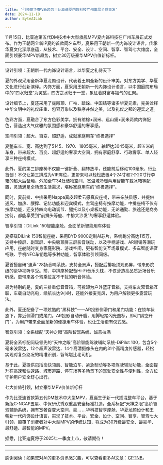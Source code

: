 ```yaml
---
title: '引领豪华MPV新趋势！比亚迪夏内饰科技广州车展全球首发'
date: 2024-11-18
author: ByteAILab

---
```


11月15日，比亚迪第五代DM技术中大型旗舰MPV夏内饰科技在广州车展正式发布。作为王朝网全新IP夏的首款同名车型，夏采用王朝新一代内饰设计语言，传承华夏文化深厚底蕴，从技术、平台、安全、设计、空间、智享、智驾七大维度，全面引领豪华MPV新趋势，树立30万级豪华MPV价值新标杆。

---


设计引领：王朝新一代内饰设计语言，以华夏之礼待天下

夏的外观采用全新华夏龙颜设计，代表着王朝全新的设计审美，对东方美学、华夏文化进行创新演绎。内饰方面，夏采用王朝新一代内饰设计语言，以中国庭院布局中的“四水归堂”为灵感，四方之水归于一堂，象征着财富与福气的汇聚。

设计细节上，夏还采用了庑殿顶、广袖、踏跺、中国结等诸多华夏元素，完美诠释中华文明中的礼仪庄重、包容万象以及秩序井然之美，以及礼仪之邦的迎宾之道。

色彩方面，夏融合了东方色彩美学，拥有绾棕+润米、远山黛+润米两款内饰配色，营造出大气优雅的氛围感和豪华舒适的奢享感。

空间引领：超大、百变、超舒适，成就家庭用车“终极选择”

夏整车长、宽、高达到了5145、1970、1805毫米，轴距达3045毫米，超五米的车身，带来超大、百变、超舒适的奢享大空间，拥有家庭舒享、行政奢享、单人轻享三种座椅模式。

此外，夏的第三排座椅不仅能一键折叠、翻转放平，还能前后移动100毫米，行业首创！不仅让第三排成为VIP席位，更带来可以轻松放置4个24寸和2个20寸行李箱的超大后备厢，外加全车34处储物空间、宽温域冷暖两用智能车载冰箱等配置，灵活满足全场景生活需求，堪称家庭用车的“终极选择”。

同时，夏前排、中排采用Nappa真皮超柔云感真皮座椅，带来亲肤质感，并提供通风、加热、腰撑、记忆功能和迎宾模式，主驾座椅有按摩功能，中排座椅不仅有按摩功能，还支持四向电动调节、腿托以及小桌板功能，无论通勤、旅途还是商务接待，都能享受到“前排头等舱、中排大沙发”的奢享舒适体验。

智享引领：DiLink 150智能座舱，全面革新智能用车体验

夏搭载DiLink 150智能座舱，采用BYD 9000定制AI芯片，系统跑分高达115万，支持中控屏、副驾屏、中央吸顶屏三屏影音联动，以及手柄游戏、AR眼镜等潮玩应用，座舱随时变身家庭影院、游戏空间，更有智能交互场景模式、多车智能语音畅联、手机NFC车钥匙等多种功能，智享体验引领同级。

夏首搭自研“迪声”28扬音响系统，支持全景声，搭配后排吸顶观影屏，带来影院级的豪华视听享受。前、中排座椅配备Hi-Fi音乐头枕，不仅营造高品质近场音乐听感，更带来各个驾乘位互不干扰的听音体验。

最为特别的是，夏的三排重低音音箱，可拆卸为户外蓝牙音箱，支持车友双音箱互联，车载自动充电，续航长达9小时，还能外接麦克风，为用户解锁更多露营玩法。

此外，夏还配备了一项炫酷的“黑科技”——AR投影侧滑门和尾门功能：在锁车状态下，靠近侧滑门或尾门，AR投影自动开启，用脚轻踏闪光图标，即可“隔空开门”，为用户带来全面革新的便捷用车体验，也让生活更有仪式感。

智驾引领：全系标配“天神之眼”高阶智驾系统，诚意拉满

夏将全系标配同级领先的“天神之眼”高阶智能驾驶辅助系统-DiPilot 100，包含5个毫米波雷达，12个超声波雷达、14个高清摄像头在内的31个高精度传感器，轻松实现对复杂路况的精准识别，智驾堪比老司机。

基于此，夏提供包括高快领航、智能泊车、紧急制动等多项驾驶辅助功能，全面提升在高速和快速路、城市道路、停车场等多场景下的驾驶安全性与便利性，全方位守护用户安全舒心出行。

七大价值引领，树立豪华MPV价值新标杆

作为比亚迪首款第五代DM技术中大型MPV，夏诞生于新一代插混整车平台，基于新版C-NCAP五星、中保研优秀双重高安全标准打造，全系标配“天神之眼”高阶智驾辅助系统，拥有宽奢百变大空间、豪...
...华科技智享座舱、华夏龙颜设计和王朝新一代内饰设计语言，实现了技术、平台、安全、设计、空间、智享、智驾七大引领，颠覆了消费者对中大型MPV的传统认知，将成为30万级最安全、最豪华、最舒适、最智能的MPV。

据悉，比亚迪夏将于2025年一季度上市，敬请期待！

---
---
感谢阅读！如果您对AI的更多资讯感兴趣，可以查看更多AI文章：[GPTNB](https://gptnb.com)。
